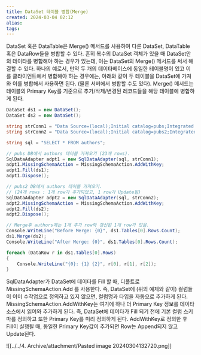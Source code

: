 ```yaml
---
title: DataSet 테이블 병합(Merge)
created: 2024-03-04 02:12
alias:
tags:
---
```

DataSet 혹은 DataTable은 Merge() 메서드를 사용하여 다른 DataSet, DataTable 혹은 DataRow들을 병합할 수 있다. 
흔히 복수의 DataSet 객체가 있을 때 DataSet안의 데이타를 병합해야 하는 경우가 있는데, 이는 DataSet의 Merge() 메서드를 써서 해결할 수 있다. 
하나의 예로서, 만약 두 개의 데이타베이스에 동일한 테이블명이 있고 이를 클라이언트에서 병합해야 하는 경우에는, 아래와 같이 두 테이블을 DataSet에 가져와 이를 병합해서 사용하면 된다. (물론 서버에서 병합할 수도 있다). 
Merge() 메서드는 테이블의 Primary Key를 기준으로 추가/삭제/변경된 레코드들을 해당 테이블에 병합하게 된다.
```cs
DataSet ds1 = new DataSet();
DataSet ds2 = new DataSet();

string strConn1 = "Data Source=(local);Initial catalog=pubs;Integrated Security=SSPI;";
string strConn2 = "Data Source=(local);Initial catalog=pubs2;Integrated Security=SSPI;";

string sql = "SELECT * FROM authors";

// pubs DB에서 authors 테이블 가져오기 (23개 rows).
SqlDataAdapter adpt1 = new SqlDataAdapter(sql, strConn1);
adpt1.MissingSchemaAction = MissingSchemaAction.AddWithKey;
adpt1.Fill(ds1); 
adpt1.Dispose();

// pubs2 DB에서 authors 테이블 가져오기.
// (24개 rows : 1개 row가 추가되었고, 1 row가 Update됨)
SqlDataAdapter adpt2 = new SqlDataAdapter(sql, strConn2);
adpt2.MissingSchemaAction = MissingSchemaAction.AddWithKey;
adpt2.Fill(ds2); 
adpt2.Dispose();

// Merge후 authors에는 1개 추가 row와 갱신된 1개 row가 있음.
Console.WriteLine("Before Merge: {0}", ds1.Tables[0].Rows.Count);
ds1.Merge(ds2);
Console.WriteLine("After Merge: {0}", ds1.Tables[0].Rows.Count);

foreach (DataRow r in ds1.Tables[0].Rows)
{
    Console.WriteLine("{0}: {1} {2}", r[0], r[1], r[2]);
}
```

SqlDataAdapter가 DataSet에 데이타를 Fill 할 때, 디폴트로 MissingSchemaAction.Add 를 사용한다. 즉, DataSet에 (위의 예제와 같이) 컬럼들이 이미 수작업으로 정의하고 있지 않으면, 컬럼명과 타입을 자동으로 추가하게 된다. 
MissingSchemaAction.AddWithKey는 여기에 하나 더 Primary Key 정보를 데이타소스에서 읽어와 추가하게 된다. 즉, DataSet에 데이타가 Fill 되기 전에 기본 컬럼 스키마를 정의하고 또한 Primary Key를 미리 정의하게 된다. 
AddWithKey로 정의한 후 Fill이 실행될 때, 동일한 Primary Key값이 추가되면 Row는 Append되지 않고 Update된다.

![[../../4. Archive/attachment/Pasted image 20240304132720.png]]